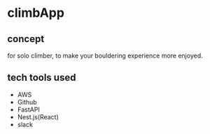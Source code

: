 # climbApp

## concept

for solo climber, to make your bouldering experience more enjoyed.

## tech tools used

- AWS
- Github
- FastAPI
- Nest.js(React)
- slack

